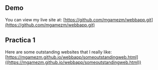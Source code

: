 ## Demo
You can view my live site at: [https://github.com/mgamezm/webbapp.git](https://github.com/mgamezm/webbapp.git)

## Practica 1
Here are some outstanding websites that I really like: [https://mgamezm.github.io/webbapp/someoutstandingweb.html]((https://mgamezm.github.io/webbapp/someoutstandingweb.html))

